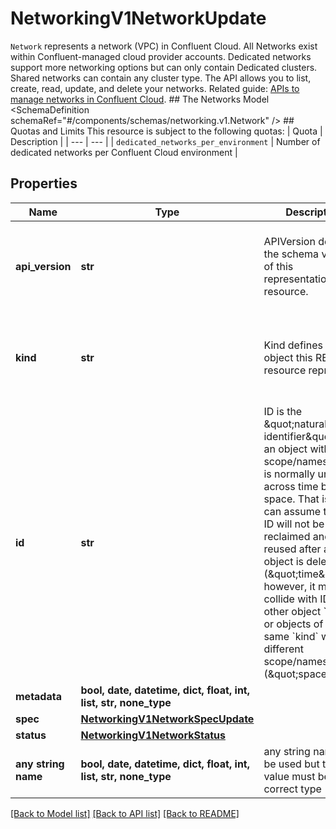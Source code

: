 # NetworkingV1NetworkUpdate

`Network` represents a network (VPC) in Confluent Cloud. All Networks exist within Confluent-managed cloud provider accounts. Dedicated networks support more networking options but can only contain Dedicated clusters. Shared networks can contain any cluster type.  The API allows you to list, create, read, update, and delete your networks.   Related guide: [APIs to manage networks in Confluent Cloud](https://docs.confluent.io/cloud/current/networking/overview.html).  ## The Networks Model <SchemaDefinition schemaRef=\"#/components/schemas/networking.v1.Network\" />  ## Quotas and Limits This resource is subject to the following quotas:  | Quota | Description | | --- | --- | | `dedicated_networks_per_environment` | Number of dedicated networks per Confluent Cloud environment |

## Properties
Name | Type | Description | Notes
------------ | ------------- | ------------- | -------------
**api_version** | **str** | APIVersion defines the schema version of this representation of a resource. | [optional] [readonly]  if omitted the server will use the default value of "networking/v1"
**kind** | **str** | Kind defines the object this REST resource represents. | [optional] [readonly]  if omitted the server will use the default value of "Network"
**id** | **str** | ID is the \&quot;natural identifier\&quot; for an object within its scope/namespace; it is normally unique across time but not space. That is, you can assume that the ID will not be reclaimed and reused after an object is deleted (\&quot;time\&quot;); however, it may collide with IDs for other object &#x60;kinds&#x60; or objects of the same &#x60;kind&#x60; within a different scope/namespace (\&quot;space\&quot;). | [optional] [readonly] 
**metadata** | **bool, date, datetime, dict, float, int, list, str, none_type** |  | [optional] 
**spec** | [**NetworkingV1NetworkSpecUpdate**](NetworkingV1NetworkSpecUpdate.md) |  | [optional] 
**status** | [**NetworkingV1NetworkStatus**](NetworkingV1NetworkStatus.md) |  | [optional] 
**any string name** | **bool, date, datetime, dict, float, int, list, str, none_type** | any string name can be used but the value must be the correct type | [optional]

[[Back to Model list]](../README.md#documentation-for-models) [[Back to API list]](../README.md#documentation-for-api-endpoints) [[Back to README]](../README.md)


